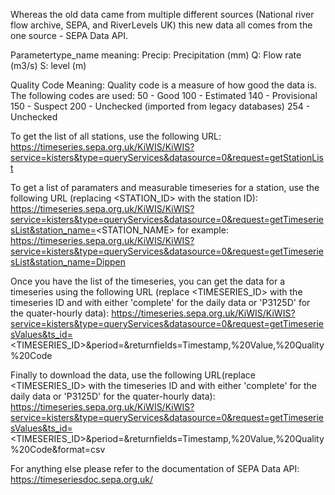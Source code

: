 Whereas the old data came from multiple different sources (National river flow archive, SEPA, and RiverLevels UK) this new data all comes from the one source - SEPA Data API.

Parametertype_name meaning:
Precip: Precipitation (mm)
Q: Flow rate (m3/s)
S: level (m)

Quality Code Meaning:
Quality code is a measure of how good the data is. The following codes are used:
50 - Good
100 - Estimated
140 - Provisional
150 - Suspect
200 - Unchecked (imported from legacy databases)
254 - Unchecked

To get the list of all stations, use the following URL:
https://timeseries.sepa.org.uk/KiWIS/KiWIS?service=kisters&type=queryServices&datasource=0&request=getStationList

To get a list of paramaters and measurable timeseries for a station, use the following URL (replacing <STATION_ID> with the station ID):
https://timeseries.sepa.org.uk/KiWIS/KiWIS?service=kisters&type=queryServices&datasource=0&request=getTimeseriesList&station_name=<STATION_NAME>
for example:
https://timeseries.sepa.org.uk/KiWIS/KiWIS?service=kisters&type=queryServices&datasource=0&request=getTimeseriesList&station_name=Dippen

Once you have the list of the timeseries, you can get the data for a timeseries using the following URL (replace <TIMESERIES_ID> with the timeseries ID and <PERIOD> with either 'complete' for the daily data or 'P3125D' for the quater-hourly data):
https://timeseries.sepa.org.uk/KiWIS/KiWIS?service=kisters&type=queryServices&datasource=0&request=getTimeseriesValues&ts_id=<TIMESERIES_ID>&period=<PERIOD>&returnfields=Timestamp,%20Value,%20Quality%20Code

Finally to download the data, use the following URL(replace <TIMESERIES_ID> with the timeseries ID and <PERIOD> with either 'complete' for the daily data or 'P3125D' for the quater-hourly data):
https://timeseries.sepa.org.uk/KiWIS/KiWIS?service=kisters&type=queryServices&datasource=0&request=getTimeseriesValues&ts_id=<TIMESERIES_ID>&period=<PERIOD>&returnfields=Timestamp,%20Value,%20Quality%20Code&format=csv

For anything else please refer to the documentation of SEPA Data API:
https://timeseriesdoc.sepa.org.uk/